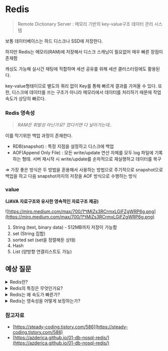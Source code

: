 # **Redis**

> Remote Dictionary Server : 메모리 기반의 key-value구조 데이터 관리 시스템
> 

보통 데이터베이스는 하드 디스크나 SSD에 저장한다. 

하지만 Redis는 메모리(RAM)에 저장해서 디스크 스캐닝이 필요없어 매우 빠른 장점이 존재함

캐싱도 가능해 실시간 채팅에 적합하며 세션 공유를 위해 세션 클러스터링에도 활용된다.

key-value형태이므로 별도의 쿼리 없이 Key를 통해 빠르게 결과를 가져올 수 있다.
또한, 디스크에 데이터를 쓰는 구조가 아니라 메모리에서 데이터를 처리하기 때문에 작업 속도가 상당히 빠르다.

### Redis 영속성

> *RAM은 휘발성 아닌가요? 껐다키면 다 날아가는데..*
> 

이를 막기위한 백업 과정이 존재한다.

- RDB(snapshot) : 특정 지점을 설정하고 디스크에 백업
- AOF(Append Only File) : 모든 write/update 연산 자체를 모두 log 파일에 기록하는 형태. 서버 재시작 시 write/update를 순차적으로 재실행하고 데이터를 복구

⇒ 가장 좋은 방식은 두 방법을 혼용해서 사용하는 방법으로 주기적으로 snapshot으로 백업을 하고 다음 snapshot까지의 저장을 AOF 방식으로 수행하는 방식

### **value**

**(JAVA 자료구조와 유사한 영속적인 자료구조 제공)**

![https://miro.medium.com/max/700/1*tMiZs3RCrmxLGiFZgWRP6g.png](https://miro.medium.com/max/700/1*tMiZs3RCrmxLGiFZgWRP6g.png)

1. String (text, binary data) - 512MB까지 저장이 가능함
2. set (String 집합)
3. sorted set (set을 정렬해둔 상태)
4. Hash
5. List (양방향 연결리스트도 가능)


## 예상 질문

<details>
  <summary>Redis란?</summary>
  <div markdown="1">
   Redis는 고성능 키-값 저장소로서 String, list, hash, set, sorted set 등의 자료 구조를 지원하는 NoSQL입니다.</div>
</details>
<details>
  <summary>Redis의 특징은 무엇인가요?</summary>
  <div markdown="1">
   - 영속성을 지원하는 인 메모리 데이터 저장소
    - 다양한 자료 구조를 지원함
  </div>
</details>
<details>
  <summary>Redis는 왜 속도가 빠른가?</summary>
  <div markdown="1">
   Key-Value 방식이므로 쿼리를 날리지 않고 결과를 얻을 수 있다.</div>
</details>
<details>
  <summary>Redis는 영속성을 어떻게 보장하는가?</summary>
  <div markdown="1">
    RDB 또는 AOF 방식을 통해 영속성을 보장한다.

    RDB(Snapshotting) 방식: 순간적으로 메모리에 있는 내용 전체를 디스크에 옮겨 담는 방식
    AOF(Append On File) 방식 : Redis의 모든 write/update 연산 자체를 모두 log 파일에 기록하는 형태
  </div>
</details>


### 참고자료

- [https://steady-coding.tistory.com/586](https://steady-coding.tistory.com/586)
- [https://azderica.github.io/01-db-nosql-redis/](https://azderica.github.io/01-db-nosql-redis/)
